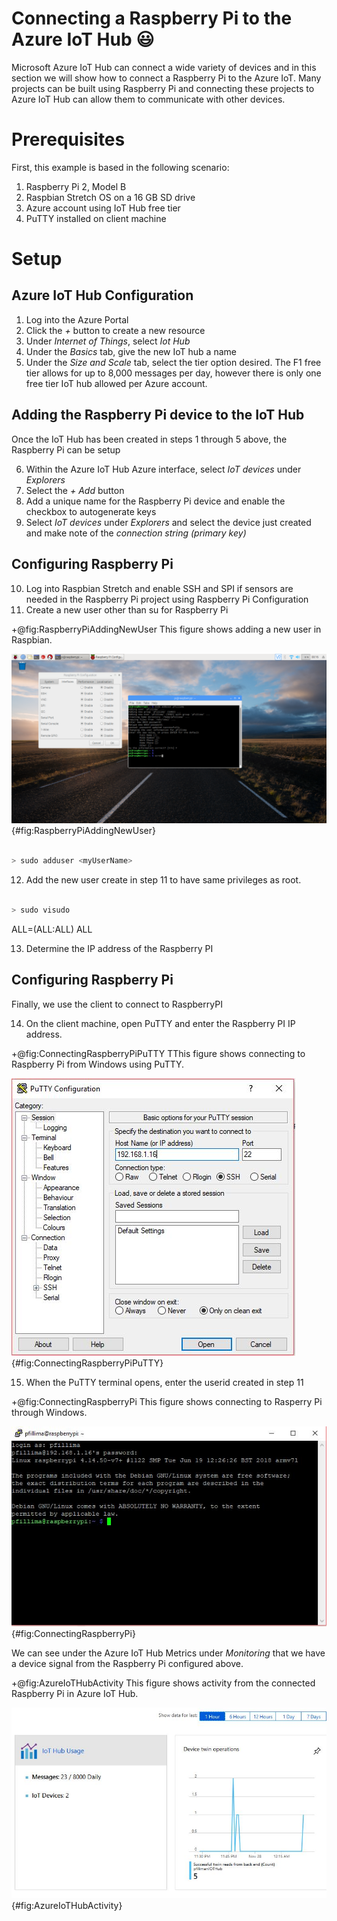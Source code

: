 # Connecting a Raspberry Pi to the Azure IoT Hub :smiley:

Microsoft Azure IoT Hub can connect a wide variety of devices and in this section we will show how to connect a Raspberry Pi to the Azure IoT. Many projects can be built using Raspberry Pi and connecting these projects to Azure IoT Hub can allow them to communicate with other devices.

# Prerequisites

First, this example is based in the following scenario:
1. Raspberry Pi 2, Model B
2. Raspbian Stretch OS on a 16 GB SD drive
3. Azure account using IoT Hub free tier
4. PuTTY installed on client machine

# Setup

## Azure IoT Hub Configuration

1. Log into the Azure Portal
2. Click the *+* button to create a new resource
3. Under *Internet of Things*, select *Iot Hub*
4. Under the *Basics* tab, give the new IoT hub a name
5. Under the *Size and Scale* tab, select the tier option desired. The F1 free tier allows for up to 8,000 messages per day, however there is only one free tier IoT hub allowed per Azure account.

## Adding the Raspberry Pi device to the IoT Hub

Once the IoT Hub has been created in steps 1 through 5 above, the Raspberry Pi can be setup

6. Within the Azure IoT Hub Azure interface, select *IoT devices* under *Explorers*
7. Select the *+ Add* button
8. Add a unique name for the Raspberry Pi device and enable the checkbox to autogenerate keys
9. Select *IoT devices* under *Explorers* and select the device just created and make note of the *connection string (primary key)*

## Configuring Raspberry Pi

10. Log into Raspbian Stretch and enable SSH and SPI if sensors are needed in the Raspberry Pi project using Raspberry Pi Configuration
11. Create a new user other than su for Raspberry Pi


+@fig:RaspberryPiAddingNewUser This figure shows adding a new user in Raspbian. 

![RaspberryPiAddingNewUser](images/RPiconfig.png){#fig:RaspberryPiAddingNewUser}


``` bash

> sudo adduser <myUserName>

```

12. Add the new user create in step 11 to have same privileges as root.

``` bash

> sudo visudo

```

<myUserName>  ALL=(ALL:ALL) ALL

13. Determine the IP address of the Raspberry PI


## Configuring Raspberry Pi

Finally, we use the client to connect to RaspberryPI

14. On the client machine, open PuTTY and enter the Raspberry PI IP address.


+@fig:ConnectingRaspberryPiPuTTY TThis figure shows connecting to Raspberry Pi from Windows using PuTTY. 

![ConnectingRaspberryPiPuTTY](images/RPIPutty.JPG){#fig:ConnectingRaspberryPiPuTTY}



15. When the PuTTY terminal opens, enter the userid created in step 11


+@fig:ConnectingRaspberryPi This figure shows connecting to Rasperry Pi through Windows. 

![ConnectingRaspberryPi](images/RPIConnect.JPG){#fig:ConnectingRaspberryPi}



We can see under the Azure IoT Hub Metrics under *Monitoring* that we have a device signal from the Raspberry Pi configured above.


+@fig:AzureIoTHubActivity This figure shows activity from the connected Raspberry Pi in Azure IoT Hub. 

![AzureIoTHubActivity](images/RPIActivity.JPG){#fig:AzureIoTHubActivity}



